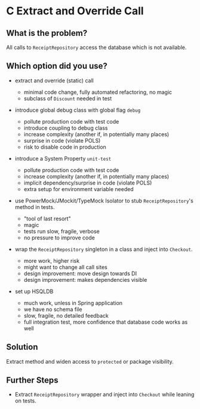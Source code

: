 C Extract and Override Call
===========================

What is the problem?
--------------------

All calls to `ReceiptRepository` access the database 
which is not available.

Which option did you use?
-------------------------

* extract and override (static) call
    * minimal code change, fully automated refactoring, no magic
    * subclass of `Discount` needed in test
    
* introduce global debug class with global flag `debug` 
    * pollute production code with test code
    * introduce coupling to debug class
    * increase complexity (another if, in potentially many places)
    * surprise in code (violate POLS)
    * risk to disable code in production 

* introduce a System Property `unit-test`
    * pollute production code with test code 
    * increase complexity (another if, in potentially many places)
    * implicit dependency/surprise in code (violate POLS)
    * extra setup for environment variable needed

* use PowerMock/JMockit/TypeMock Isolator to stub `ReceiptRepository`'s method in tests.
    * "tool of last resort"
    * magic
    * tests run slow, fragile, verbose
    * no pressure to improve code

* wrap the `ReceiptRepository` singleton in a class and inject into `Checkout`. 
    * more work, higher risk
    * might want to change all call sites
    * design improvement: move design towards DI
    * design improvement: makes dependencies visible

* set up HSQLDB
    * much work, unless in Spring application
    * we have no schema file
    * slow, fragile, no detailed feedback
    * full integration test, more confidence that database code works as well

Solution
--------

Extract method and widen access to `protected` or package visibility.

Further Steps
-------------

* Extract `ReceiptRepository` wrapper and inject into `Checkout` while leaning on tests.
